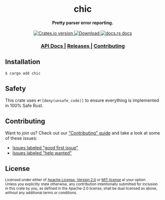<h1 align="center">chic</h1>
<div align="center">
  <strong>
    Pretty parser error reporting.
  </strong>
</div>

<br />

<div align="center">
  <!-- Crates version -->
  <a href="https://crates.io/crates/chic">
    <img src="https://img.shields.io/crates/v/chic.svg?style=flat-square"
    alt="Crates.io version" />
  </a>
  <!-- Downloads -->
  <a href="https://crates.io/crates/chic">
    <img src="https://img.shields.io/crates/d/chic.svg?style=flat-square"
      alt="Download" />
  </a>
  <!-- docs.rs docs -->
  <a href="https://docs.rs/chic">
    <img src="https://img.shields.io/badge/docs-latest-blue.svg?style=flat-square"
      alt="docs.rs docs" />
  </a>
</div>

<div align="center">
  <h3>
    <a href="https://docs.rs/chic">
      API Docs
    </a>
    <span> | </span>
    <a href="https://github.com/async-rs/async-std/releases">
      Releases
    </a>
    <span> | </span>
    <a href="https://github.com/yoshuawuyts/chic/blob/master.github/CONTRIBUTING.md">
      Contributing
    </a>
  </h3>
</div>

## Installation
```sh
$ cargo add chic
```

## Safety
This crate uses ``#![deny(unsafe_code)]`` to ensure everything is implemented in
100% Safe Rust.

## Contributing
Want to join us? Check out our ["Contributing" guide][contributing] and take a
look at some of these issues:

- [Issues labeled "good first issue"][good-first-issue]
- [Issues labeled "help wanted"][help-wanted]

[contributing]: https://github.com/yoshuawuyts/chic/blob/master.github/CONTRIBUTING.md
[good-first-issue]: https://github.com/yoshuawuyts/chic/labels/good%20first%20issue
[help-wanted]: https://github.com/yoshuawuyts/chic/labels/help%20wanted

## License

<sup>
Licensed under either of <a href="LICENSE-APACHE">Apache License, Version
2.0</a> or <a href="LICENSE-MIT">MIT license</a> at your option.
</sup>

<br/>

<sub>
Unless you explicitly state otherwise, any contribution intentionally submitted
for inclusion in this crate by you, as defined in the Apache-2.0 license, shall
be dual licensed as above, without any additional terms or conditions.
</sub>
